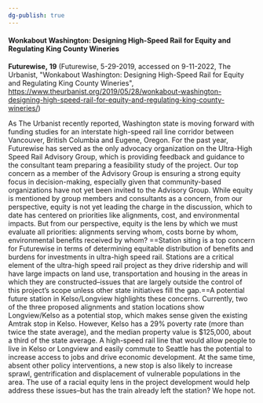 ```yaml
---
dg-publish: true
---
```

#### Wonkabout Washington: Designing High-Speed Rail for Equity and Regulating King County Wineries

**Futurewise, 19** (Futurewise, 5-29-2019, accessed on 9-11-2022, The Urbanist, "Wonkabout Washington: Designing High-Speed Rail for Equity and Regulating King County Wineries", https://www.theurbanist.org/2019/05/28/wonkabout-washington-designing-high-speed-rail-for-equity-and-regulating-king-county-wineries/)

As The Urbanist recently reported, Washington state is moving forward with funding studies for an interstate high-speed rail line corridor between Vancouver, British Columbia and Eugene, Oregon. For the past year, Futurewise has served as the only advocacy organization on the Ultra-High Speed Rail Advisory Group, which is providing feedback and guidance to the consultant team preparing a feasibility study of the project. Our top concern as a member of the Advisory Group is ensuring a strong equity focus in decision-making, especially given that community-based organizations have not yet been invited to the Advisory Group. While equity is mentioned by group members and consultants as a concern, from our perspective, equity is not yet leading the charge in the discussion, which to date has centered on priorities like alignments, cost, and environmental impacts. But from our perspective, equity is the lens by which we must evaluate all priorities: alignments serving whom, costs borne by whom, environmental benefits received by whom? ==Station siting is a top concern for Futurewise in terms of determining equitable distribution of benefits and burdens for investments in ultra-high speed rail. Stations are a critical element of the ultra-high speed rail project as they drive ridership and will have large impacts on land use, transportation and housing in the areas in which they are constructed–issues that are largely outside the control of this project’s scope unless other state initiatives fill the gap.==A potential future station in Kelso/Longview highlights these concerns. Currently, two of the three proposed alignments and station locations show Longview/Kelso as a potential stop, which makes sense given the existing Amtrak stop in Kelso. However, Kelso has a 29% poverty rate (more than twice the state average), and the median property value is $125,000, about a third of the state average. A high-speed rail line that would allow people to live in Kelso or Longview and easily commute to Seattle has the potential to increase access to jobs and drive economic development. At the same time, absent other policy interventions, a new stop is also likely to increase sprawl, gentrification and displacement of vulnerable populations in the area. The use of a racial equity lens in the project development would help address these issues–but has the train already left the station? We hope not.